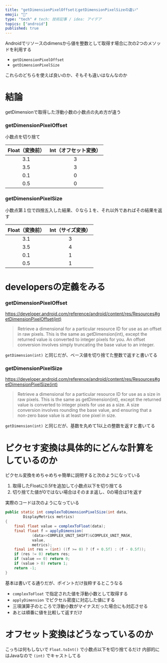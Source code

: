 ```yaml
---
title: "getDimensionPixelOffsetとgetDimensionPixelSizeの違い"
emoji: "📌"
type: "tech" # tech: 技術記事 / idea: アイデア
topics: ["android"]
published: true
---
```


Androidでリソースのdimensから値を整数として取得す場合に次の2つのメソッドを利用する

- `getDimensionPixelOffset`
- `getDimensionPixelSize`

これらのどちらを使えば良いのか、そもそも違いはなんなのか

# 結論

getDimensionで取得した浮動小数の小数点の丸め方が違う

### getDimensionPixelOffset

小数点を切り捨て

| Float（変換前） | Int（オフセット変換） |
| :-: | :-: |
| 3.1 | 3 |
| 3.5 | 3 |
| 0.1 | 0 |
| 0.5 | 0 |

### getDimensionPixelSize

小数点第１位で四捨五入した結果、０なら１を、それ以外であればその結果を返す

| Float（変換前） | Int（サイズ変換） |
| :-: | :-: |
| 3.1 | 3 |
| 3.5 | 4 |
| 0.1 | 1 |
| 0.5 | 1 |

# developersの定義をみる

### getDimensionPixelOffset

https://developer.android.com/reference/android/content/res/Resources#getDimensionPixelOffset(int)

> Retrieve a dimensional for a particular resource ID for use as an offset in raw pixels. This is the same as getDimension(int), except the returned value is converted to integer pixels for you. An offset conversion involves simply truncating the base value to an integer.

`getDimension(int)` と同じだが、ベース値を切り捨てた整数で返すと書いてる

### getDimensionPixelSize

https://developer.android.com/reference/android/content/res/Resources#getDimensionPixelSize(int)

> Retrieve a dimensional for a particular resource ID for use as a size in raw pixels. This is the same as getDimension(int), except the returned value is converted to integer pixels for use as a size. A size conversion involves rounding the base value, and ensuring that a non-zero base value is at least one pixel in size.

`getDimension(int)` と同じだが、基数を丸めて1以上の整数を返すと書いてる

# ピクセす変換は具体的にどんな計算をしているのか

ピクセル変換をめちゃめちゃ簡単に説明すると次のようになっている

1. 取得したFloatに0.5fを追加して小数点以下を切り捨てる
1. 切り捨てた値が0ではない場合はそのまま返し、0の場合は1を返す

実際のコードは次のようになっている

```java
public static int complexToDimensionPixelSize(int data,
        DisplayMetrics metrics)
{
    final float value = complexToFloat(data);
    final float f = applyDimension(
            (data>>COMPLEX_UNIT_SHIFT)&COMPLEX_UNIT_MASK,
            value,
            metrics);
    final int res = (int) ((f >= 0) ? (f + 0.5f) : (f - 0.5f));
    if (res != 0) return res;
    if (value == 0) return 0;
    if (value > 0) return 1;
    return -1;
}
```

基本は書いてる通りだが、ポイントだけ抜粋するとこうなる

- `complexToFloat` で指定された値を浮動小数として取得する
- `applyDimension` でピクセル密度に対応した値にする
- 三項演算子のところで浮動小数がマイナスだった場合にも対応させる
- あとは順番に値を比較して返すだけ

# オフセット変換はどうなっているのか

こっちは何もしないで `Float.toInt()` で小数点以下を切り捨てるだけ
内部的にはJavaなので `(int)` でキャストしてる